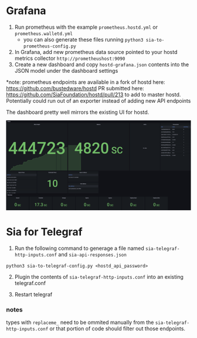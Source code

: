 # Grafana

1. Run prometheus with the example `prometheus.hostd.yml` or `prometheus.walletd.yml`
    - you can also generate these files running `python3 sia-to-prometheus-config.py`
2. In Grafana, add new prometheus data source pointed to your hostd metrics collector `http://prometheushost:9090` 
3. Create a new dashboard and copy `hostd-grafana.json` contents into the JSON model under the dashboard settings

*note: prometheus endpoints are available in a fork of hostd here: https://github.com/bustedware/hostd
PR submitted here: https://github.com/SiaFoundation/hostd/pull/213 to add to master hostd. Potentially
could run out of an exporter instead of adding new API endpoints

The dashboard pretty well mirrors the existing UI for hostd.

![alt text](dashboard.png)

# Sia for Telegraf

1. Run the following command to generage a file named `sia-telegraf-http-inputs.conf` and `sia-api-responses.json`

```
python3 sia-to-telegraf-config.py <hostd_api_password>
```

2. Plugin the contents of `sia-telegraf-http-inputs.conf` into an existing telegraf.conf

3. Restart telegraf

### notes

types with `replaceme_` need to be ommited manually from the `sia-telegraf-http-inputs.conf` or that portion of code should filter out those endpoints.
